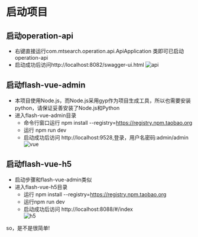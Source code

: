 # 启动项目

## 启动operation-api
- 右键直接运行com.mtsearch.operation.api.ApiApplication 类即可已启动operation-api
- 启动成功后访问http://localhost:8082/swagger-ui.html
![api](../img/operation-api.jpg)
## 启动flash-vue-admin
- 本项目使用Node.js，而Node.js采用gyp作为项目生成工具，所以也需要安装python，请保证妥善安装了Node.js和Python
- 进入flash-vue-admin目录
    - 命令行窗口运行 npm install --registry=https://registry.npm.taobao.org
    - 运行  npm run dev
    - 启动成功后访问 http://localhost:9528,登录，用户名密码:admin/admin 
 ![vue](../vuejs.gif)

## 启动flash-vue-h5
- 启动步骤和flash-vue-admin类似
- 进入flash-vue-h5目录
    - 运行 npm install --registry=https://registry.npm.taobao.org
    - 运行npm run dev
    - 启动成功后访问 http://localhost:8088/#/index    
 ![h5](../flash-mobile.gif)

so，是不是很简单!
